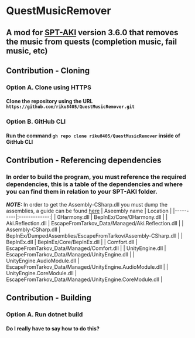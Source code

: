 # QuestMusicRemover
## A mod for [SPT-AKI](https://www.sp-tarkov.com/) version 3.6.0 that removes the music from quests (completion music, fail music, etc) 
## Contribution - Cloning
### Option A. Clone using HTTPS
#### Clone the repository using the URL `https://github.com/riku8405/QuestMusicRemover.git`
### Option B. GitHub CLI
#### Run the command `gh repo clone riku8405/QuestMusicRemover` inside of GitHub CLI

## Contribution - Referencing dependencies
### In order to build the program, you must reference the required dependencies, this is a table of the dependencies and where you can find them in relation to your SPT-AKI folder.
**_NOTE:_** In order to get the Assembly-CSharp.dll you must dump the assemblies, a guide can be found [here](https://gist.github.com/DrakiaXYZ/4254536168bb8dfa623b539ef9ed133a)
| Aseembly name | Location |
|----------|:-------------:|
| 0Harmony.dll | BepInEx/Core/0Harmony.dll |
| Aki.Reflection.dll | EscapeFromTarkov_Data/Managed/Aki.Reflection.dll |
| Assembly-CSharp.dll | BepInEx/DumpedAssemblies/EscapeFromTarkov/Assembly-CSharp.dll |
| BepInEx.dll | BepInEx/Core/BepInEx.dll |
| Comfort.dll | EscapeFromTarkov_Data/Managed/Comfort.dll |
| UnityEngine.dll | EscapeFromTarkov_Data/Managed/UnityEngine.dll |
| UnityEngine.AudioModule.dll | EscapeFromTarkov_Data/Managed/UnityEngine.AudioModule.dll |
| UnityEngine.CoreModule.dll | EscapeFromTarkov_Data/Managed/UnityEngine.CoreModule.dll |

## Contribution - Building
### Option A. Run dotnet build
#### Do I really have to say how to do this?
